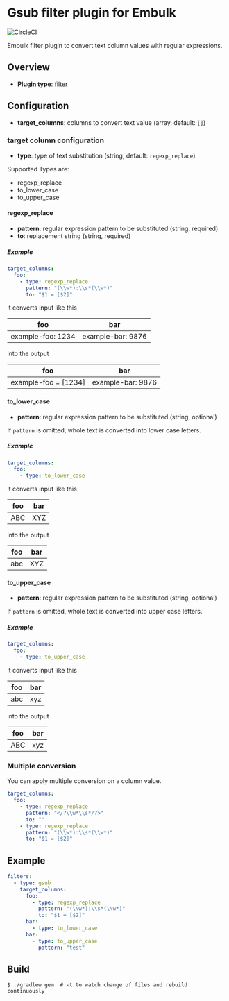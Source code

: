 # Gsub filter plugin for Embulk

[![CircleCI](https://circleci.com/gh/cesare/embulk-filter-gsub.svg?style=svg)](https://circleci.com/gh/cesare/embulk-filter-gsub)

Embulk filter plugin to convert text column values with regular expressions.

## Overview

* **Plugin type**: filter

## Configuration

- **target_columns**: columns to convert text value (array, default: `[]`)

### target column configuration

- **type**: type of text substitution (string, default: `regexp_replace`)

Supported Types are:

* regexp_replace
* to_lower_case
* to_upper_case

#### regexp_replace

- **pattern**: regular expression pattern to be substituted (string, required)
- **to**: replacement string (string, required)

##### Example

```yaml
target_columns:
  foo:
    - type: regexp_replace
      pattern: "(\\w*):\\s*(\\w*)"
      to: "$1 = [$2]"
```

it converts input like this

foo | bar
-----|-----
example-foo: 1234 | example-bar: 9876

into the output

foo | bar
-----|-----
example-foo = [1234] | example-bar: 9876

#### to_lower_case

- **pattern**: regular expression pattern to be substituted (string, optional)

If `pattern` is omitted, whole text is converted into lower case letters.

##### Example

```yaml
target_columns:
  foo:
    - type: to_lower_case
```

it converts input like this

foo | bar
-----|-----
ABC | XYZ

into the output

foo | bar
-----|-----
abc | XYZ

#### to_upper_case

- **pattern**: regular expression pattern to be substituted (string, optional)

If `pattern` is omitted, whole text is converted into upper case letters.

##### Example

```yaml
target_columns:
  foo:
    - type: to_upper_case
```

it converts input like this

foo | bar
-----|-----
abc | xyz

into the output

foo | bar
-----|-----
ABC | xyz

### Multiple conversion

You can apply multiple conversion on a column value.

```yaml
target_columns:
  foo:
    - type: regexp_replace
      pattern: "</?\\w*\\s*/?>"
      to: ""
    - type: regexp_replace
      pattern: "(\\w*):\\s*(\\w*)"
      to: "$1 = [$2]"
```

## Example

```yaml
filters:
  - type: gsub
    target_columns:
      foo:
        - type: regexp_replace
          pattern: "(\\w*):\\s*(\\w*)"
          to: "$1 = [$2]"
      bar:
        - type: to_lower_case
      baz:
        - type: to_upper_case
          pattern: "test"
```


## Build

```
$ ./gradlew gem  # -t to watch change of files and rebuild continuously
```

